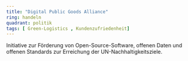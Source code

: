 ```yaml
---
title: "Digital Public Goods Alliance"
ring: handeln
quadrant: politik
tags: [ Green-Logistics , Kundenzufriedenheit]
---
```


Initiative zur Förderung von Open-Source-Software, offenen Daten und offenen Standards zur Erreichung der UN-Nachhaltigkeitsziele.
